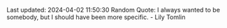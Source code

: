 Last updated: 2024-04-02 11:50:30
Random Quote: I always wanted to be somebody, but I should have been more specific. - Lily Tomlin